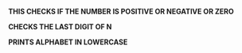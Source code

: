 **THIS CHECKS IF THE NUMBER IS POSITIVE OR NEGATIVE OR ZERO**

**CHECKS THE LAST DIGIT OF N**

**PRINTS ALPHABET IN LOWERCASE**
